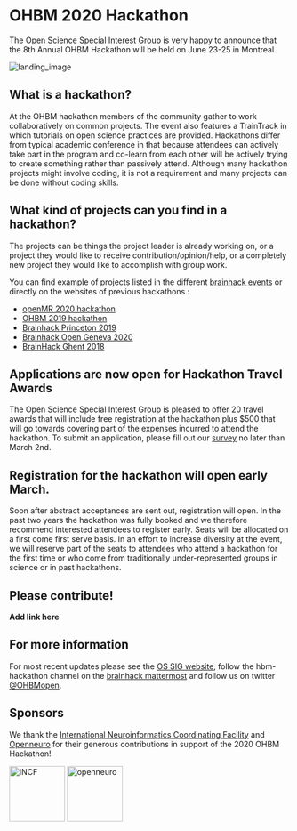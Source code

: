# OHBM 2020 Hackathon

The [Open Science Special Interest Group](https://ossig.netlify.com/) is very happy to announce that the 8th Annual OHBM Hackathon will be held on June 23-25 in Montreal.

![landing_image](images/landing_hackathon_2020.jpg)

## What is a hackathon?

At the OHBM hackathon members of the community gather to work collaboratively on common projects. The event also features a TrainTrack in which tutorials on open science practices are provided. Hackathons differ from typical academic conference in that because attendees can actively take part in the program and co-learn from each other will be actively trying to create something rather than passively attend. Although many hackathon projects might involve coding, it is not a requirement and many projects can be done without coding skills.

## What kind of projects can you find in a hackathon?

The projects can be things the project leader is already working on, or a project they would like to receive contribution/opinion/help, or a completely new project they would like to accomplish with group work.

You can find example of projects listed in the different [brainhack events](http://www.brainhack.org/) or directly on the websites of previous hackathons :

- [openMR 2020 hackathon](https://github.com/OpenMRBenelux/openmrb2020-hackathon/issues)
- [OHBM 2019 hackathon](https://github.com/ohbm/hackathon2019/issues)
- [Brainhack Princeton 2019](https://github.com/brainhack-princeton/brainhack-princeton-2019)
- [Brainhack Open Geneva 2020](https://brainhack.ch/#portfolio)
- [BrainHack Ghent 2018](https://brainhackghent.github.io)

## Applications are now open for Hackathon Travel Awards

The Open Science Special Interest Group is pleased to offer 20 travel awards that will include free registration at the hackathon plus $500 that will go towards covering part of the expenses incurred to attend the hackathon. To submit an application, please fill out our [survey](https://docs.google.com/forms/d/19E7gMIWKaP5i5S2nM16ezOH2CTaTSt0fyMYC5q-OVpU/edit?usp=sharing) no later than March 2nd.


## Registration for the hackathon will open early March.

Soon after abstract acceptances are sent out, registration will open. In the past two years the hackathon was fully booked and we therefore recommend interested attendees to register early. Seats will be allocated on a first come first serve basis. In an effort to increase diversity at the event, we will reserve part of the seats to attendees who attend a hackathon for the first time or who come from traditionally under-represented groups in science or in past hackathons.

## Please contribute!

**Add link here**

## For more information
For most recent updates please see the [OS SIG website](https://ossig.netlify.com/), follow the hbm-hackathon channel on the [brainhack mattermost](https://mattermost.brainhack.org/signup_user_complete/?id=orpd9qqjb7gqpnwg5k1fdagrq) and follow us on twitter [@OHBMopen](https://twitter.com/ohbmopen).

## Sponsors

We thank the [International Neuroinformatics Coordinating Facility](https://www.incf.org/) and [Openneuro](https://openneuro.org/) for their generous contributions in support of the 2020 OHBM Hackathon!

<img src="images/logos/incfLogo.jpeg" alt="INCF" height="100"/> 
<img src="images/logos/OpenNeuro_Logo.png" alt="openneuro" height="100"/>
